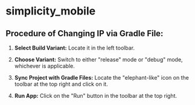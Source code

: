 # simplicity_mobile

## Procedure of Changing IP via Gradle File:

1. **Select Build Variant:** Locate it in the left toolbar.

2. **Choose Variant:** Switch to either "release" mode or "debug" mode, whichever is applicable.

3. **Sync Project with Gradle Files:** Locate the "elephant-like" icon on the toolbar at the top right and click on it.

4. **Run App:** Click on the "Run" button in the toolbar at the top right.
